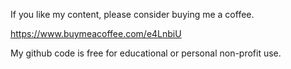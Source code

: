 If you like my content, please consider buying me a coffee.

https://www.buymeacoffee.com/e4LnbiU


My github code is free for educational or personal non-profit use.
